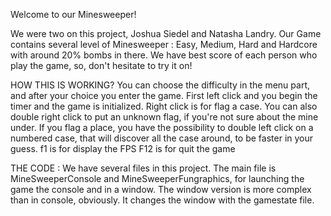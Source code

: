 Welcome to our Minesweeper!

We were two on this project, Joshua Siedel and Natasha Landry. 
Our Game contains several level of Minesweeper : Easy, Medium, Hard and Hardcore with around 20% bombs in there. We have best score of each person who play the game, so, don't hesitate to try it on!

HOW THIS IS WORKING?
You can choose the difficulty in the menu part, and after your choice you enter the game. First left click and you begin the timer and the game is initialized. Right click is for flag a case. You can also double right click to put an unknown flag, if you're not sure about the mine under.
If you flag a place, you have the possibility to double left click on a numbered case, that will discover all the case around, to be faster in your guess.
f1 is for display the FPS
F12 is for quit the game

THE CODE :
We have several files in this project.
The main file is MineSweeperConsole and MineSweeperFungraphics, for launching the game the console and in a window. 
The window version is more complex than in console, obviously. It changes the window with the gamestate file.